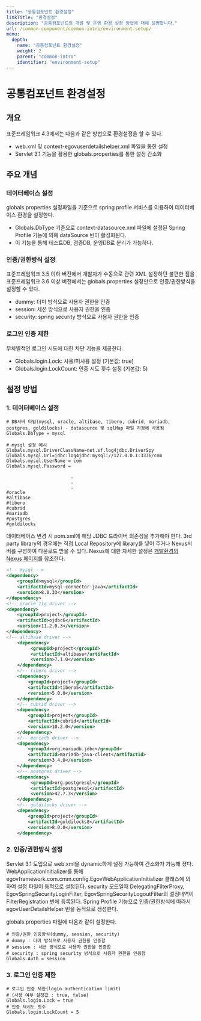 ```yaml
---
title: "공통컴포넌트 환경설정"
linkTitle: "환경설정"
description: "공통컴포넌트의 개발 및 운영 환경 설정 방법에 대해 설명합니다."
url: /common-component/common-intro/environment-setup/
menu:
  depth:
    name: "공통컴포넌트 환경설정"
    weight: 2
    parent: "common-intro"
    identifier: "environment-setup"
---
```

# 공통컴포넌트 환경설정

## 개요

표준프레임워크 4.3에서는 다음과 같은 방법으로 환경설정을 할 수 있다.

- web.xml 및 context-egovuserdetailshelper.xml 파일을 통한 설정
- Servlet 3.1 기능을 활용한 globals.properties를 통한 설정 간소화

## 주요 개념

### 데이터베이스 설정

globals.properties 설정파일을 기준으로 spring profile 서비스를 이용하여 데이터베이스 환경을 설정한다.

- Globals.DbType 기준으로 context-datasource.xml 파일에 설정된 Spring Profile 기능에 의해 dataSource 빈이 활성화된다.
- 이 기능을 통해 테스트DB, 검증DB, 운영DB로 분리가 가능하다.

### 인증/권한방식 설정

표준프레임워크 3.5 이하 버전에서 개발자가 수동으로 관련 XML 설정하던 불편한 점을
표준프레임워크 3.6 이상 버전에서는 globals.properties 설정만으로 인증/권한방식을 설정할 수 있다.

- dummy: 더미 방식으로 사용자 권한을 인증
- session: 세션 방식으로 사용자 권한을 인증
- security: spring security 방식으로 사용자 권한을 인증

### 로그인 인증 제한

무차별적인 로그인 시도에 대한 차단 기능을 제공한다.

- Globals.login.Lock: 사용/미사용 설정 (기본값: true)
- Globals.login.LockCount: 인증 시도 횟수 설정 (기본값: 5)

## 설정 방법

### 1. 데이터베이스 설정

```properties
# DB서버 타입(mysql, oracle, altibase, tibero, cubrid, mariadb, postgres, goldilocks) - datasource 및 sqlMap 파일 지정에 사용됨
Globals.DbType = mysql

# mysql 설정 예시
Globals.mysql.DriverClassName=net.sf.log4jdbc.DriverSpy
Globals.mysql.Url=jdbc:log4jdbc:mysql://127.0.0.1:3336/com
Globals.mysql.UserName = com
Globals.mysql.Password = 
 
                        .
                        .
                        .
#oracle
#altibase
#tibero
#cubrid
#mariadb
#postgres
#goldilocks
```

데이터베이스 변경 시 pom.xml에 해당 JDBC 드라이버 의존성을 추가해야 한다.
3rd party library의 경우에는 직접 Local Repository에 library를 넣어 주거나 Nexus서버를 구성하여 다운로드 받을 수 있다. Nexus에 대한 자세한 설정은 [개발환경의 Nexus 페이지](/egovframe-development/deployment-tool/nexus.md)를 참조한다.

```xml
<!-- mysql -->
<dependency>
    <groupId>mysql</groupId>
    <artifactId>mysql-connector-java</artifactId>
    <version>8.0.33</version>
</dependency>
<!-- oracle 11g driver -->
<dependency>
    <groupId>project</groupId>
    <artifactId>ojdbc6</artifactId>
    <version>11.2.0.3</version>
</dependency>
<!-- altibase driver -->
	<dependency>
		 <groupId>project</groupId>
		 <artifactId>altibase</artifactId>
		 <version>7.1.0</version>
	</dependency>
	<!-- tibero driver -->
	<dependency>
		<groupId>project</groupId>
		<artifactId>tibero5</artifactId>
		<version>5.0.0</version>
	</dependency>
	<!-- cubrid driver -->
	<dependency>
		<groupId>project</groupId>
		<artifactId>cubrid</artifactId>
		<version>10.2.0</version>
	</dependency>
	<!-- mariadb driver -->
	<dependency>
		<groupId>org.mariadb.jdbc</groupId>
		<artifactId>mariadb-java-client</artifactId>
		<version>3.4.0</version>
	</dependency>
	<!-- postgres driver -->
	<dependency>
		 <groupId>org.postgresql</groupId>
		 <artifactId>postgresql</artifactId>
		 <version>42.7.3</version>
	</dependency>
	<!-- goldilocks driver -->
	<dependency>
		<groupId>project</groupId>
		<artifactId>goldilocks8</artifactId>
		<version>8.0.0</version>
	</dependency>
```

### 2. 인증/권한방식 설정

Servlet 3.1 도입으로 web.xml을 dynamic하게 설정 가능하여 간소화가 가능해 졌다. WebApplicationInitializer를 통해 egovframework.com.cmm.config.EgovWebApplicationInitializer 클래스에 의하여 설정 파일이 동적으로 설정된다. security 모드일때 DelegatingFilterProxy, EgovSpringSecurityLoginFilter, EgovSpringSecurityLogoutFilter의 설정내역이 FilterRegistration 빈에 등록된다. Spring Profile 기능으로 인증/권한방식에 따라서 egovUserDetailsHelper 빈을 동적으로 생성한다.

globals.properties 파일에 다음과 같이 설정한다.

```properties
# 인증/권한 인증방식(dummy, session, security)
# dummy : 더미 방식으로 사용자 권한을 인증함
# session : 세션 방식으로 사용자 권한을 인증함
# security : spring security 방식으로 사용자 권한을 인증함
Globals.Auth = session
```

### 3. 로그인 인증 제한

```properties
# 로그인 인증 제한(login authentication limit)
# (사용 여부 설정값 : true, false)
Globals.login.Lock = true
# 인증 재시도 횟수
Globals.login.LockCount = 5
```